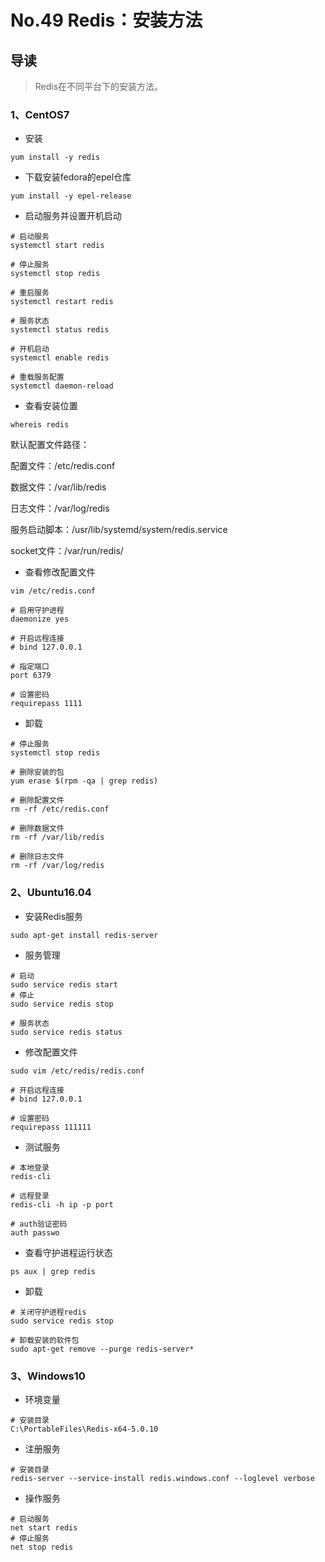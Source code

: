 # No.49 Redis：安装方法

## 导读

> Redis在不同平台下的安装方法。

### 1、CentOS7

- 安装

```shell
yum install -y redis
```

- 下载安装fedora的epel仓库

```shell
yum install -y epel-release
```

- 启动服务并设置开机启动

```shell
# 启动服务
systemctl start redis

# 停止服务
systemctl stop redis

# 重启服务
systemctl restart redis

# 服务状态
systemctl status redis

# 开机启动
systemctl enable redis

# 重载服务配置
systemctl daemon-reload
```

- 查看安装位置

```shell
whereis redis
```

默认配置文件路径：

配置文件：/etc/redis.conf

数据文件：/var/lib/redis

日志文件：/var/log/redis

服务启动脚本：/usr/lib/systemd/system/redis.service

socket文件：/var/run/redis/

- 查看修改配置文件

```shell
vim /etc/redis.conf

# 启用守护进程
daemonize yes

# 开启远程连接
# bind 127.0.0.1

# 指定端口
port 6379

# 设置密码
requirepass 1111
```

- 卸载

```shell
# 停止服务
systemctl stop redis

# 删除安装的包
yum erase $(rpm -qa | grep redis)

# 删除配置文件
rm -rf /etc/redis.conf

# 删除数据文件
rm -rf /var/lib/redis

# 删除日志文件
rm -rf /var/log/redis
```

### 2、Ubuntu16.04

- 安装Redis服务

```shell
sudo apt-get install redis-server
```

- 服务管理

```shell
# 启动
sudo service redis start
# 停止
sudo service redis stop

# 服务状态
sudo service redis status
```

- 修改配置文件

```shell
sudo vim /etc/redis/redis.conf

# 开启远程连接
# bind 127.0.0.1

# 设置密码
requirepass 111111
```

- 测试服务

```shell
# 本地登录
redis-cli

# 远程登录
redis-cli -h ip -p port

# auth验证密码
auth passwo
```

- 查看守护进程运行状态

```shell
ps aux | grep redis
```

- 卸载

```shell
# 关闭守护进程redis
sudo service redis stop

# 卸载安装的软件包
sudo apt-get remove --purge redis-server*
```

### 3、Windows10

- 环境变量

```shell
# 安装目录
C:\PortableFiles\Redis-x64-5.0.10
```

- 注册服务

```shell
# 安装目录
redis-server --service-install redis.windows.conf --loglevel verbose
```

- 操作服务

```shell
# 启动服务
net start redis
# 停止服务
net stop redis
```
